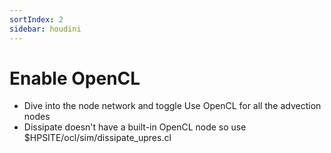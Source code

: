 ```yaml
---
sortIndex: 2
sidebar: houdini
---
```


# Enable OpenCL

- Dive into the node network and toggle Use OpenCL for all the advection nodes
- Dissipate doesn't have a built-in OpenCL node so use $HPSITE/ocl/sim/dissipate_upres.cl

